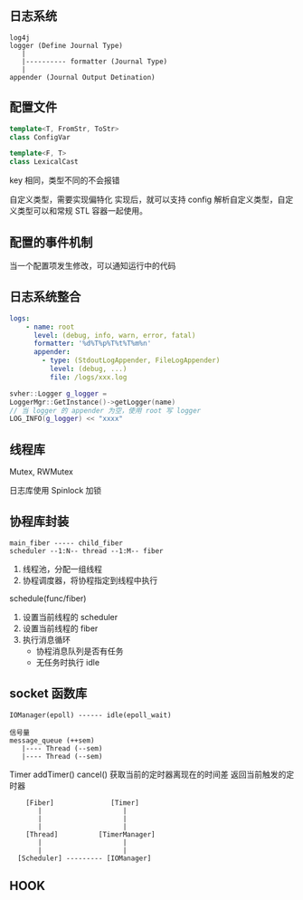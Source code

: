 
## 日志系统
```
log4j
logger (Define Journal Type)
   |  
   |---------- formatter (Journal Type)
   |
appender (Journal Output Detination)
```

## 配置文件
```c++
template<T, FromStr, ToStr>
class ConfigVar

template<F, T>
class LexicalCast
```

key 相同，类型不同的不会报错

自定义类型，需要实现偏特化
实现后，就可以支持 config 解析自定义类型，自定义类型可以和常规 STL 容器一起使用。

## 配置的事件机制

当一个配置项发生修改，可以通知运行中的代码

## 日志系统整合
```yaml
logs:
    - name: root
      level: (debug, info, warn, error, fatal)
      formatter: '%d%T%p%T%t%T%m%n'
      appender:
        - type: (StdoutLogAppender, FileLogAppender)
          level: (debug, ...)
          file: /logs/xxx.log
```
```cpp
svher::Logger g_logger = 
LoggerMgr::GetInstance()->getLogger(name)
// 当 logger 的 appender 为空，使用 root 写 logger
LOG_INFO(g_logger) << "xxxx"
```

## 线程库
Mutex, RWMutex

日志库使用 Spinlock 加锁


## 协程库封装

```
main_fiber ----- child_fiber
scheduler --1:N-- thread --1:M-- fiber
```

1. 线程池，分配一组线程
2. 协程调度器，将协程指定到线程中执行

schedule(func/fiber)

1. 设置当前线程的 scheduler
2. 设置当前线程的 fiber
3. 执行消息循环
    - 协程消息队列是否有任务
    - 无任务时执行 idle

## socket 函数库


```
IOManager(epoll) ------ idle(epoll_wait)

信号量
message_queue (++sem)
   |---- Thread (--sem)
   |---- Thread (--sem)
```

Timer addTimer() cancel()
获取当前的定时器离现在的时间差
返回当前触发的定时器

```
    [Fiber]              [Timer]
       |                    |
       |                    |
       |                    |
    [Thread]          [TimerManager]
       |                    |
       |                    |
  [Scheduler] --------- [IOManager]
```

## HOOK